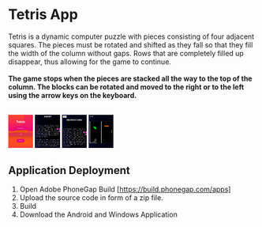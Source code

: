 # Tetris App
Tetris is a dynamic computer puzzle with pieces consisting of four adjacent squares. The pieces must be rotated and shifted as they fall so that they fill the width of the column without gaps. Rows that are completely filled up disappear, thus allowing for the game to continue. </strong><br><br><strong>The game stops when the pieces are stacked all the way to the top of the column. The blocks can be rotated and moved to the right or to the left using the arrow keys on the keyboard.</strong><br><br></p>

<img src="Screenshots/Home_Page.JPG" width="10%" alt="">
<img src="Screenshots/About.JPG" width="10%">
<img src="Screenshots/Instructions.JPG" width="10%">
<img src="Screenshots/GamePlay.JPG" width="10%">


## Application Deployment
1. Open Adobe PhoneGap Build [https://build.phonegap.com/apps]
2. Upload the source code in form of a zip file.
3. Build
4. Download the Android and Windows Application
